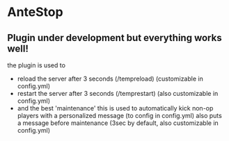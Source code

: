 # AnteStop

Plugin under development but everything works well! 
----
the plugin is used to
- reload the server after 3 seconds (/tempreload) (customizable in config.yml)
- restart the server after 3 seconds (/temprestart) (also customizable in config.yml) 
- and the best 'maintenance' this is used to automatically kick non-op players with a personalized message (to config in config.yml) also puts a message before maintenance (3sec by default, also customizable in config.yml)
